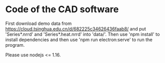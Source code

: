 # Code of the CAD software

First download demo data from https://cloud.tsinghua.edu.cn/d/682225c34626436faab8/ and put 'Series*.nrrd' and 'Series*.heat.nrrd' into 'data/'.
Then use 'npm install' to install dependencies and then use 'npm run electron:serve' to run the program.

Please use nodejs <= 1.16.
